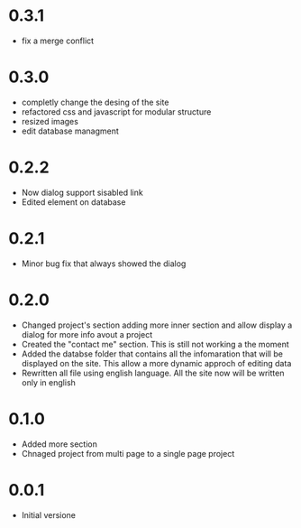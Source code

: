 # 0.3.1
- fix a merge conflict

# 0.3.0
- completly change the desing of the site
- refactored css and javascript for modular structure
- resized images
- edit database managment

# 0.2.2
- Now dialog support sisabled link
- Edited element on database

# 0.2.1
- Minor bug fix that always showed the dialog

# 0.2.0
- Changed project's section adding more inner section and allow display a dialog for more info avout a project
- Created the "contact me" section. This is still not working a the moment
- Added the databse folder that contains all the infomaration that will be displayed on the site. This allow a more dynamic approch of editing data 
- Rewritten all file using english language. All the site now will be written only in english

# 0.1.0 
- Added more section
- Chnaged project from multi page to a single page project

# 0.0.1 
- Initial versione